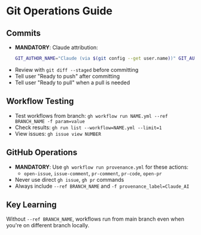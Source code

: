 # Git Operations Guide

## Commits
- **MANDATORY**: Claude attribution:
  ```bash
  GIT_AUTHOR_NAME="Claude (via $(git config --get user.name))" GIT_AUTHOR_EMAIL="$(git config --get user.email)" GIT_COMMITTER_NAME="Claude (via $(git config --get user.name))" GIT_COMMITTER_EMAIL="$(git config --get user.email)" git commit --no-gpg-sign -m "commit message"
  ```
- Review with `git diff --staged` before committing
- Tell user "Ready to push" after committing
- Tell user "Ready to pull"  when a pull is needed

## Workflow Testing
- Test workflows from branch: `gh workflow run NAME.yml --ref BRANCH_NAME -f param=value`
- Check results: `gh run list --workflow=NAME.yml --limit=1`
- View issues: `gh issue view NUMBER`

## GitHub Operations
- **MANDATORY**: Use `gh workflow run provenance.yml` for these actions:
  - `open-issue`, `issue-comment`, `pr-comment`, `pr-code`, `open-pr`
- Never use direct `gh issue`, `gh pr` commands
- Always include `--ref BRANCH_NAME` and `-f provenance_label=Claude_AI`

## Key Learning
Without `--ref BRANCH_NAME`, workflows run from main branch even when you're on different branch locally.